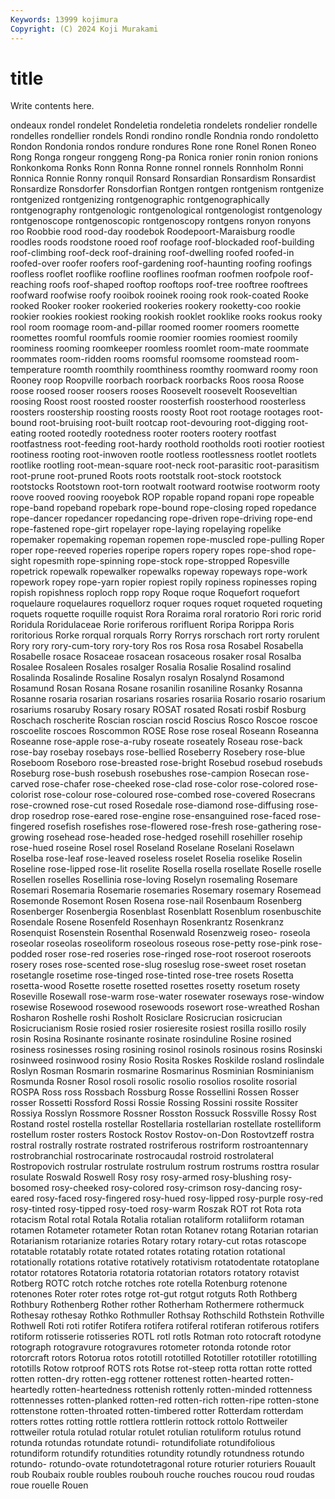 ```yaml
---
Keywords: 13999 kojimura
Copyright: (C) 2024 Koji Murakami
---
```


# title

Write contents here.



ondeaux rondel rondelet
Rondeletia rondeletia rondelets rondelier rondelle rondelles rondellier rondels Rondi rondino
rondle Rondnia rondo rondoletto Rondon Rondonia rondos rondure rondures Rone
rone Ronel Ronen Roneo Rong Ronga rongeur ronggeng Rong-pa Ronica
ronier ronin ronion ronions Ronkonkoma Ronks Ronn Ronna Ronne ronnel
ronnels Ronnholm Ronni Ronnica Ronnie Ronny ronquil Ronsard Ronsardian Ronsardism
Ronsardist Ronsardize Ronsdorfer Ronsdorfian Rontgen rontgen rontgenism rontgenize rontgenized rontgenizing
rontgenographic rontgenographically rontgenography rontgenologic rontgenological rontgenologist rontgenology rontgenoscope rontgenoscopic rontgenoscopy
rontgens ronyon ronyons roo Roobbie rood rood-day roodebok Roodepoort-Maraisburg roodle
roodles roods roodstone rooed roof roofage roof-blockaded roof-building roof-climbing roof-deck
roof-draining roof-dwelling roofed roofed-in roofed-over roofer roofers roof-gardening roof-haunting roofing
roofings roofless rooflet rooflike roofline rooflines roofman roofmen roofpole roof-reaching
roofs roof-shaped rooftop rooftops roof-tree rooftree rooftrees roofward roofwise roofy
rooibok rooinek rooing rook rook-coated Rooke rooked Rooker rooker rookeried
rookeries rookery rooketty-coo rookie rookier rookies rookiest rooking rookish rooklet
rooklike rooks rookus rooky rool room roomage room-and-pillar roomed roomer
roomers roomette roomettes roomful roomfuls roomie roomier roomies roomiest roomily
roominess rooming roomkeeper roomless roomlet room-mate roommate roommates room-ridden rooms
roomsful roomsome roomstead room-temperature roomth roomthily roomthiness roomthy roomward roomy
roon Rooney roop Roopville roorbach roorback roorbacks Roos roosa Roose
roose roosed rooser roosers rooses Roosevelt roosevelt Rooseveltian roosing Roost
roost roosted rooster roosterfish roosterhood roosterless roosters roostership roosting roosts
roosty Root root rootage rootages root-bound root-bruising root-built rootcap root-devouring
root-digging root-eating rooted rootedly rootedness rooter rooters rootery rootfast rootfastness
root-feeding root-hardy roothold rootholds rooti rootier rootiest rootiness rooting root-inwoven
rootle rootless rootlessness rootlet rootlets rootlike rootling root-mean-square root-neck root-parasitic
root-parasitism root-prune root-pruned Roots roots rootstalk root-stock rootstock rootstocks Rootstown
root-torn rootwalt rootward rootwise rootworm rooty roove rooved rooving rooyebok
ROP ropable ropand ropani rope ropeable rope-band ropeband ropebark rope-bound
rope-closing roped ropedance rope-dancer ropedancer ropedancing rope-driven rope-driving rope-end rope-fastened
rope-girt ropelayer rope-laying ropelaying ropelike ropemaker ropemaking ropeman ropemen rope-muscled
rope-pulling Roper roper rope-reeved roperies roperipe ropers ropery ropes rope-shod
rope-sight ropesmith rope-spinning rope-stock rope-stropped Ropesville ropetrick ropewalk ropewalker ropewalks
ropeway ropeways rope-work ropework ropey rope-yarn ropier ropiest ropily ropiness
ropinesses roping ropish ropishness roploch ropp ropy Roque roque Roquefort
roquefort roquelaure roquelaures roquellorz roquer roques roquet roqueted roqueting roquets
roquette roquille roquist Rora Roraima roral roratorio Rori roric rorid
Roridula Roridulaceae Rorie roriferous rorifluent Roripa Rorippa Roris roritorious Rorke
rorqual rorquals Rorry Rorrys rorschach rort rorty rorulent Rory rory
rory-cum-tory rory-tory Ros ros Rosa rosa Rosabel Rosabella Rosabelle rosace
Rosaceae rosacean rosaceous rosaker rosal Rosalba Rosalee Rosaleen Rosales rosalger
Rosalia Rosalie Rosalind rosalind Rosalinda Rosalinde Rosaline Rosalyn rosalyn Rosalynd
Rosamond Rosamund Rosan Rosana Rosane rosanilin rosaniline Rosanky Rosanna Rosanne
rosaria rosarian rosarians rosaries rosariia Rosario rosario rosarium rosariums rosaruby
Rosary rosary ROSAT rosated Rosati rosbif Rosburg Roschach roscherite Roscian
roscian roscid Roscius Rosco Roscoe roscoe roscoelite roscoes Roscommon ROSE
Rose rose roseal Roseann Roseanna Roseanne rose-apple rose-a-ruby roseate roseately
Roseau rose-back rose-bay rosebay rosebays rose-bellied Roseberry Rosebery rose-blue Roseboom
Roseboro rose-breasted rose-bright Rosebud rosebud rosebuds Roseburg rose-bush rosebush rosebushes
rose-campion Rosecan rose-carved rose-chafer rose-cheeked rose-clad rose-color rose-colored rose-colorist rose-colour
rose-coloured rose-combed rose-covered Rosecrans rose-crowned rose-cut rosed Rosedale rose-diamond rose-diffusing
rose-drop rosedrop rose-eared rose-engine rose-ensanguined rose-faced rose-fingered rosefish rosefishes rose-flowered
rose-fresh rose-gathering rose-growing rosehead rose-headed rose-hedged rosehill rosehiller rosehip rose-hued
roseine Rosel rosel Roseland Roselane Roselani Roselawn Roselba rose-leaf rose-leaved
roseless roselet Roselia roselike Roselin Roseline rose-lipped rose-lit roselite Rosella
rosella rosellate Roselle roselle Rosellen roselles Rosellinia rose-loving Roselyn rosemaling
Rosemare Rosemari Rosemaria Rosemarie rosemaries Rosemary rosemary Rosemead Rosemonde Rosemont
Rosen Rosena rose-nail Rosenbaum Rosenberg Rosenberger Rosenbergia Rosenblast Rosenblatt Rosenblum
rosenbuschite Rosendale Rosene Rosenfeld Rosenhayn Rosenkrantz Rosenkranz Rosenquist Rosenstein Rosenthal
Rosenwald Rosenzweig roseo- roseola roseolar roseolas roseoliform roseolous roseous rose-petty
rose-pink rose-podded roser rose-red roseries rose-ringed rose-root roseroot roseroots rosery
roses rose-scented rose-slug roseslug rose-sweet roset rosetan rosetangle rosetime rose-tinged
rose-tinted rose-tree rosets Rosetta rosetta-wood Rosette rosette rosetted rosettes rosetty
rosetum rosety Roseville Rosewall rose-warm rose-water rosewater roseways rose-window rosewise
Rosewood rosewood rosewoods rosewort rose-wreathed Roshan Rosharon Roshelle roshi Rosholt
Rosiclare Rosicrucian rosicrucian Rosicrucianism Rosie rosied rosier rosieresite rosiest rosilla
rosillo rosily rosin Rosina Rosinante rosinante rosinate rosinduline Rosine rosined
rosiness rosinesses rosing rosining rosinol rosinols rosinous rosins Rosinski rosinweed
rosinwood rosiny Rosio Rosita Roskes Roskilde rosland roslindale Roslyn Rosman
Rosmarin rosmarine Rosmarinus Rosminian Rosminianism Rosmunda Rosner Rosol rosoli rosolic
rosolio rosolios rosolite rosorial ROSPA Ross ross Rossbach Rossburg Rosse
Rossellini Rossen Rosser rosser Rossetti Rossford Rossi Rossie Rossing Rossini
rossite Rossiter Rossiya Rosslyn Rossmore Rossner Rosston Rossuck Rossville Rossy
Rost Rostand rostel rostella rostellar Rostellaria rostellarian rostellate rostelliform rostellum
roster rosters Rostock Rostov Rostov-on-Don Rostovtzeff rostra rostral rostrally rostrate
rostrated rostriferous rostriform rostroantennary rostrobranchial rostrocarinate rostrocaudal rostroid rostrolateral Rostropovich
rostrular rostrulate rostrulum rostrum rostrums rosttra rosular rosulate Roswald Roswell
Rosy rosy rosy-armed rosy-blushing rosy-bosomed rosy-cheeked rosy-colored rosy-crimson rosy-dancing rosy-eared
rosy-faced rosy-fingered rosy-hued rosy-lipped rosy-purple rosy-red rosy-tinted rosy-tipped rosy-toed rosy-warm
Roszak ROT rot Rota rota rotacism Rotal rotal Rotala Rotalia
rotalian rotaliform rotaliiform rotaman rotamen Rotameter rotameter Rotan rotan Rotanev
rotang Rotarian rotarian Rotarianism rotarianize rotaries Rotary rotary rotary-cut rotas
rotascope rotatable rotatably rotate rotated rotates rotating rotation rotational rotationally
rotations rotative rotatively rotativism rotatodentate rotatoplane rotator rotatores Rotatoria rotatoria
rotatorian rotators rotatory rotavist Rotberg ROTC rotch rotche rotches rote
rotella Rotenburg rotenone rotenones Roter roter rotes rotge rot-gut rotgut
rotguts Roth Rothberg Rothbury Rothenberg Rother rother Rotherham Rothermere rothermuck
Rothesay rothesay Rothko Rothmuller Rothsay Rothschild Rothstein Rothville Rothwell Roti
roti rotifer Rotifera rotifera rotiferal rotiferan rotiferous rotifers rotiform rotisserie
rotisseries ROTL rotl rotls Rotman roto rotocraft rotodyne rotograph rotogravure
rotogravures rotometer rotonda rotonde rotor rotorcraft rotors Rotorua rotos rototill
rototilled Rototiller rototiller rototilling rototills Rotow rotproof ROTS rots Rotse
rot-steep rotta rottan rotte rotted rotten rotten-dry rotten-egg rottener rottenest
rotten-hearted rotten-heartedly rotten-heartedness rottenish rottenly rotten-minded rottenness rottennesses rotten-planked rotten-red
rotten-rich rotten-ripe rotten-stone rottenstone rotten-throated rotten-timbered rotter Rotterdam rotterdam rotters
rottes rotting rottle rottlera rottlerin rottock rottolo Rottweiler rottweiler rotula
rotulad rotular rotulet rotulian rotuliform rotulus rotund rotunda rotundas rotundate
rotundi- rotundifoliate rotundifolious rotundiform rotundify rotundities rotundity rotundly rotundness rotundo
rotundo- rotundo-ovate rotundotetragonal roture roturier roturiers Rouault roub Roubaix rouble
roubles roubouh rouche rouches roucou roud roudas roue rouelle Rouen
